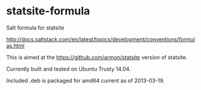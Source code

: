 # statsite-formula
Salt formula for statsite

http://docs.saltstack.com/en/latest/topics/development/conventions/formulas.html

This is aimed at the https://github.com/armon/statsite version of statsite.

Currently built and tested on Ubuntu Trusty 14.04.

Included .deb is packaged for amd64 current as of 2013-03-19.
